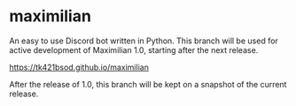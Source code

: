 # maximilian

An easy to use Discord bot written in Python.
This branch will be used for active development of Maximilian 1.0, starting after the next release.

https://tk421bsod.github.io/maximilian

After the release of 1.0, this branch will be kept on a snapshot of the current release.
